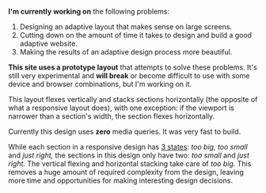 **I'm currently working on** the following problems:

1. Designing an adaptive layout that makes sense on large screens.
2. Cutting down on the amount of time it takes to design and build a good adaptive website.
3. Making the results of an adaptive design process more beautiful.

**This site uses a prototype layout** that attempts to solve these problems. It's still very experimental and **will break** or become difficult to use with some device and browser combinations, but I'm working on it.

This layout flexes vertically and stacks sections horizontally (the opposite of what a responsive layout does), with one exception: if the viewport is narrower than a section's width, the section flexes horizontally.

Currently this design uses **zero** media queries. It was very fast to build.

While each section in a responsive design has [3 states](http://www.designbyfront.com/demo/goldilocks-approach/): _too big, too small_ and _just right,_ the sections in this design only have two: _too small_ and _just right._ The vertical flexing and horizontal stacking take care of _too big._ This removes a huge amount of required complexity from the design, leaving more time and opportunities for making interesting design decisions.